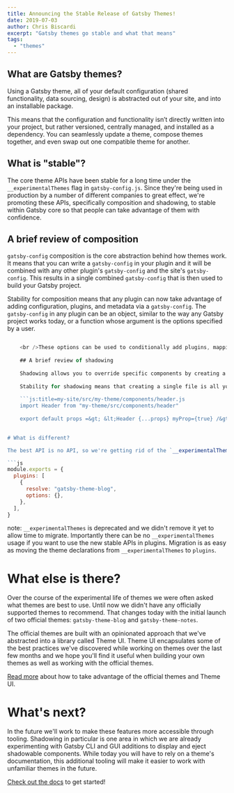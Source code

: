 ```yaml
---
title: Announcing the Stable Release of Gatsby Themes!
date: 2019-07-03
author: Chris Biscardi
excerpt: "Gatsby themes go stable and what that means"
tags:
  - "themes"
---
```


## What are Gatsby themes?

Using a Gatsby theme, all of your default configuration (shared functionality, data sourcing, design) is abstracted out of your site, and into an installable package.

This means that the configuration and functionality isn’t directly written into your project, but rather versioned, centrally managed, and installed as a dependency. You can seamlessly update a theme, compose themes together, and even swap out one compatible theme for another.

## What is "stable"?

The core theme APIs have been stable for a long time under the `__experimentalThemes` flag in `gatsby-config.js`. Since they're being used in production by a number of different companies to great effect, we're promoting these APIs, specifically composition and shadowing, to stable within Gatsby core so that people can take advantage of them with confidence.

## A brief review of composition

`gatsby-config` composition is the core abstraction behind how themes work. It means that you can write a `gatsby-config` in your plugin and it will be combined with any other plugin's `gatsby-config` and the site's `gatsby-config`. This results in a single combined `gatsby-config` that is then used to build your Gatsby project.

Stability for composition means that any plugin can now take advantage of adding configuration, plugins, and metadata via a `gatsby-config`. The `gatsby-config` in any plugin can be an object, similar to the way any Gatsby project works today, or a function whose argument is the options specified by a user.

```js:title=my-plugin/gatsby-config.js module.exports = options => { return { plugins: [], } }

    <br />These options can be used to conditionally add plugins, mappings, or anything else you can do in a `gatsby-config.js`.
    
    ## A brief review of shadowing
    
    Shadowing allows you to override specific components by creating a new file and exporting a component from that file. If the theme you're using has a `Header` component at `my-theme/src/components/header.js` then you can replace the component in your own site by creating a new file at `my-site/src/my-theme/components/header.js`.
    
    Stability for shadowing means that creating a single file is all you need to start changing how your theme renders your site. Additionally, we've added the ability to import and extend the parent component, allowing the use of props for customizing features of any React component.
    
    ```js:title=my-site/src/my-theme/components/header.js
    import Header from "my-theme/src/components/header"
    
    export default props =&gt; &lt;Header {...props} myProp={true} /&gt;
    

# What is different?

The best API is no API, so we're getting rid of the `__experimentalThemes` key in `gatsby-config.js` and enabling any plugin to participate in composition or shadowing. Themes are now "part of how Gatsby works" instead of being a separate API. It looks like this:

```js
module.exports = {
  plugins: [
    {
      resolve: "gatsby-theme-blog",
      options: {},
    },
  ],
}
```

note: `__experimentalThemes` is deprecated and we didn't remove it yet to allow time to migrate. Importantly there can be no `__experimentalThemes` usage if you want to use the new stable APIs in plugins. Migration is as easy as moving the theme declarations from `__experimentalThemes` to `plugins`.

# What else is there?

Over the course of the experimental life of themes we were often asked what themes are best to use. Until now we didn't have any officially supported themes to recommend. That changes today with the initial launch of two official themes: `gatsby-theme-blog` and `gatsby-theme-notes`.

The official themes are built with an opinionated approach that we've abstracted into a library called Theme UI. Theme UI encapsulates some of the best practices we've discovered while working on themes over the last few months and we hope you'll find it useful when building your own themes as well as working with the official themes.

[Read more](/blog/2019-07-03-customizing-styles-in-gatsby-themes-with-theme-ui/) about how to take advantage of the official themes and Theme UI.

# What's next?

In the future we'll work to make these features more accessible through tooling. Shadowing in particular is one area in which we are already experimenting with Gatsby CLI and GUI additions to display and eject shadowable components. While today you will have to rely on a theme's documentation, this additional tooling will make it easier to work with unfamiliar themes in the future.

[Check out the docs](https://www.gatsbyjs.org/docs/themes/) to get started!